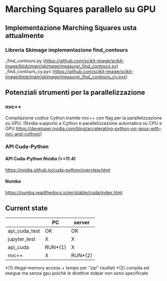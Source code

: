 # Marching Squares parallelo su GPU

## Implementazione Marching Squares usta attualmente

### Libreria Skimage implementazione find_contours
_find_contours.py (https://github.com/scikit-image/scikit-image/blob/main/skimage/measure/_find_contours.py)	
_find_contours_cy.pyx (https://github.com/scikit-image/scikit-image/blob/main/skimage/measure/_find_contours_cy.pyx)
	

## Potenziali strumenti per la parallelizzazione

### nvc++
Compilazione codice Cython tramite nvc++ con flag per la parallelizzazione su GPU.
(Nvidia supporto a Cython e parallelizzazione automatica su CPU e GPU https://developer.nvidia.com/blog/accelerating-python-on-gpus-with-nvc-and-cython/)

### API Cuda-Python

#### API Cuda-Python Nvidia (>=11.4)
https://nvidia.github.io/cuda-python/overview.html

#### Numba
https://numba.readthedocs.io/en/stable/cuda/index.html


## Current state
|               |    PC    |   server   |
| ------------- | -------- | ---------- |
| api_cuda_test |    OK    | 	 OK	|
| jupyter_test  |    X     |     X      |
| api_cuda	|  RUN*(1) |     X      |
| nvc++		|    X     |   RUN*(2)  |

*(1) illegal memory access + tempo per "zip" risultati
*(2) compila ed esegue ma senza gpu poichè le direttive stdpar non sono specificate
